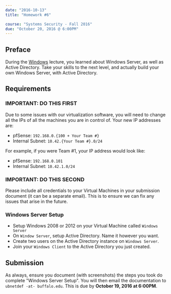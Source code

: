 ```yaml
---
date: "2016-10-13"
title: "Homework #6"

course: "Systems Security - Fall 2016"
due: "October 20, 2016 @ 6:00PM"
---
```


## Preface
During the [Windows](/lectures/fall2016/windows) lecture, you learned about Windows Server, as well as Active Directory.
Take your skills to the next level, and actually build your own Windows Server, with Active Directory.

## Requirements
### **IMPORTANT**: DO THIS FIRST
Due to some issues with our virtualization software, you will need to change all the IPs of all the machines you are in control of.
Your new IP addresses are:

* pfSense: `192.168.0.{100 + Your Team #}`
* Internal Subnet: `10.42.{Your Team #}.0/24`

For example, if you were Team #1, your IP address would look like:

* pfSense: `192.168.0.101`
* Internal Subnet: `10.42.1.0/24`

### **IMPORTANT**: DO THIS SECOND
Please include all credentials to your Virtual Machines in your submission document (it can be a separate email).
This is to ensure we can fix any issues that arise in the future.

### Windows Server Setup
* Setup Windows 2008 or 2012 on your Virtual Machine called `Windows Server`
* On `Window Server`, setup Active Directory.  Name it however you want.
* Create two users on the Active Directory instance on `Windows Server`.
* Join your `Windows Client` to the Active Directory you just created.

## Submission
As always, ensure you document (with screenshots) the steps you took do complete "Windows Server Setup". 
You will then email the documentation to `ubnetdef -at- buffalo.edu`.
This is due by **October 19, 2016 at 6:00PM**.